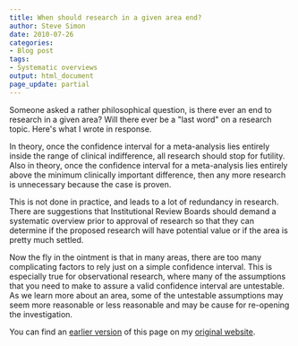```yaml
---
title: When should research in a given area end?
author: Steve Simon
date: 2010-07-26
categories:
- Blog post
tags:
- Systematic overviews
output: html_document
page_update: partial
---
```


Someone asked a rather philosophical question, is there ever an end to research in a given area? Will there ever be a "last word" on a research topic. Here's what I wrote in response.

<!---More--->

In theory, once the confidence interval for a meta-analysis lies entirely inside the range of clinical indifference, all research should stop for futility. Also in theory, once the confidence interval for a meta-analysis lies entirely above the minimum clinically important difference, then any more research is unnecessary because the case is proven.

This is not done in practice, and leads to a lot of redundancy in research. There are suggestions that Institutional Review Boards should demand a systematic overview prior to approval of research so that they can determine if the proposed research will have potential value or if the area is pretty much settled.

Now the fly in the ointment is that in many areas, there are too many complicating factors to rely just on a simple confidence interval. This is especially true for observational research, where many of the assumptions that you need to make to assure a valid confidence interval are untestable. As we learn more about an area, some of the untestable assumptions may seem more reasonable or less reasonable and may be cause for re-opening the investigation.

You can find an [earlier version][sim1] of this page on my [original website][sim2].

[sim1]: http://www.pmean.com/10/EndOfResearch.html
[sim2]: http://www.pmean.com/original_site.html

